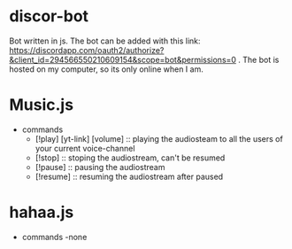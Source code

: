 # discor-bot
Bot written in js. The bot can be added with this link: https://discordapp.com/oauth2/authorize?&client_id=294566550210609154&scope=bot&permissions=0 . The bot is hosted on my computer, so its only online when I am.

# Music.js 
- commands
  -  [!play] [yt-link] [volume] :: playing the audiosteam to all the users of your current voice-channel
  -  [!stop] :: stoping the audiostream, can't be resumed
  -  [!pause] :: pausing the audiostream
  -  [!resume] :: resuming the audiostream after paused
 
 # hahaa.js 
- commands
  -none
  
  

  
 
